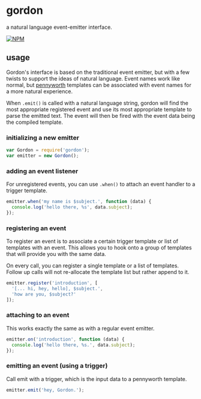 # gordon

a natural language event-emitter interface.

[![NPM](https://nodei.co/npm/gordon.png?downloads=true&downloadRank=true&stars=true)](https://nodei.co/npm/gordon/)

## usage

Gordon's interface is based on the traditional event emitter, but with a few twists to support the ideas
of natural language. Event names work like normal, but [pennyworth](https://github.com/karimsa/pennyworth)
templates can be associated with event names for a more natural experience.

When `.emit()` is called with a natural language string, gordon will find the most appropriate registered
event and use its most appropriate template to parse the emitted text. The event will then be fired with
the event data being the compiled template.

### initializing a new emitter

```javascript
var Gordon = require('gordon');
var emitter = new Gordon();
```

### adding an event listener

For unregistered events, you can use `.when()` to attach an event
handler to a trigger template.

```javascript
emitter.when('my name is $subject.', function (data) {
  console.log('hello there, %s', data.subject);
});
```

### registering an event

To register an event is to associate a certain trigger template or list
of templates with an event. This allows you to hook onto a group of templates
that will provide you with the same data.

On every call, you can register a single template or a list of templates. Follow
up calls will not re-allocate the template list but rather append to it.

```javascript
emitter.register('introduction', [
  '[... hi, hey, hello], $subject.',
  'how are you, $subject?'
]);
```

### attaching to an event

This works exactly the same as with a regular event emitter.

```javascript
emitter.on('introduction', function (data) {
  console.log('hello there, %s.', data.subject);
});
```

### emitting an event (using a trigger)

Call emit with a trigger, which is the input data to a pennyworth
template.

```javascript
emitter.emit('hey, Gordon.');
```

